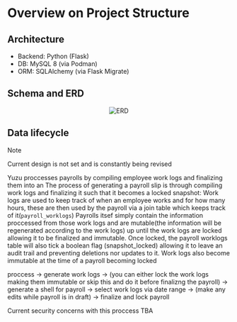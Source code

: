 # Overview on Project Structure

## Architecture
- Backend: Python (Flask)
- DB: MySQL 8 (via Podman)
- ORM: SQLAlchemy (via Flask Migrate)

## Schema and ERD
<div align="center">
    <img src="erd.png" alt="ERD">
</div>

## Data lifecycle

> [!NOTE]
> Current design is not set and is constantly being revised

Yuzu proccesses payrolls by compiling employee work logs and finalizing them into an 
The process of generating a payroll slip is through compiling work logs and finalizing it such that it becomes a locked snapshot:
Work logs are used to keep track of when an employee works and for how many hours, these are then used by the payroll via a join table which keeps track of it(`payroll_worklogs`)
Payrolls itsef simply contain the information proccessed from those work logs and are mutable(the information will be regenerated according to the work logs) up until the work logs are locked allowing it to be finalized and immutable. Once locked, the payroll worklogs table will also tick a boolean flag (snapshot_locked) allowing it to leave an audit trail and preventing deletions nor updates to it. Work logs also become immutable at the time of a payroll becoming locked

proccess ->
generate work logs -> (you can either lock the work logs making them immutable or skip this and do it before finalizng the payroll)
-> generate a shell for payroll -> select work logs via date range -> (make any edits while payroll is in draft) -> finalize and lock payroll

Current security concerns with this proccess
TBA